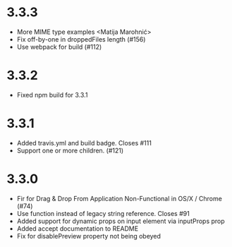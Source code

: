 # 3.3.3

* More MIME type examples <Matija Marohnić>
* Fix off-by-one in droppedFiles length (#156) <BJTerry>
* Use webpack for build (#112) <Ville Lindholm>

# 3.3.2

* Fixed npm build for 3.3.1

# 3.3.1

* Added travis.yml and build badge. Closes #111 <Andrey Okonetchnikov>
* Support one or more children. (#121) <Marnus Weststrate>

# 3.3.0

* Fir for Drag & Drop From Application Non-Functional in OS/X / Chrome (#74) <newsiberian>
* Use function instead of legacy string reference. Closes #91 <Andrey Okonetchnikov>
* Added support for dynamic props on input element via inputProps prop <Ben Daley>
* Added accept documentation to README <xabikos>
* Fix for disablePreview property not being obeyed <Frank Wallis>

